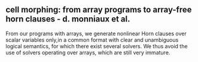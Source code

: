 
## cell morphing: from array programs to array-free horn clauses - d. monniaux et al.

From our programs with arrays, we generate nonlinear Horn clauses over scalar variables only,in a common format with clear and unambiguous logical semantics, for which there exist several solvers. We thus avoid the use of solvers operating over arrays, which are still very immature.

